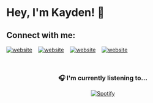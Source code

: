 # Hey, I'm Kayden! 👋
## Connect with me:

[![website](./assets/linkedin.svg=100x100)](https://linkedin.com/in/kayden-kehe)
&nbsp;&nbsp;
[![website](./assets/youtube.svg=100x100)](https://youtube.com/@kaydenkehe)
&nbsp;&nbsp;
[![website](./assets/instagram.svg=100x100)](https://instagram.com/kayden.kehe)
&nbsp;&nbsp;
[![website](./assets/x.svg=100x100)](https://twitter.com/kaydenkehe)

&nbsp;<div align="center">
  ### 🎧 I'm currently listening to...
  [![Spotify](https://novatorem-neon-six.vercel.app/api/spotify?background_color=0d1117&border_color=bbbbbb)](https://open.spotify.com/user/31it45u2gvhmwrqfxhielypfgo4y)
</div>
